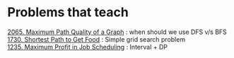 # Problems that teach 

[2065. Maximum Path Quality of a Graph](https://leetcode.com/problems/maximum-path-quality-of-a-graph/) : when should we use DFS v/s BFS
[1730. Shortest Path to Get Food](https://leetcode.com/problems/shortest-path-to-get-food/) : Simple grid search problem
[1235. Maximum Profit in Job Scheduling](https://leetcode.com/problems/maximum-profit-in-job-scheduling/) : Interval + DP 